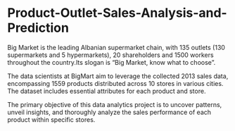 # Product-Outlet-Sales-Analysis-and-Prediction

Big Market is the leading Albanian supermarket chain, with 135 outlets (130 supermarkets and 5 hypermarkets), 20 shareholders and 1500 workers throughout the country.Its slogan is “Big Market, know what to choose”. 

The data scientists at BigMart aim to leverage the collected 2013 sales data, encompassing 1559 products distributed across 10 stores in various cities. The dataset includes essential attributes for each product and store. 

The primary objective of this data analytics project is to uncover patterns, unveil insights, and thoroughly analyze the sales performance of each product within specific stores.